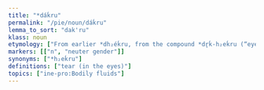 ```yaml
---
title: "*dáḱru"
permalink: "/pie/noun/dáḱru"
lemma_to_sort: "dak'ru"
klass: noun
etymology: ["From earlier *dh₂éḱru, from the compound *dr̥ḱ-h₂eḱru (“eye bitter”)."]
markers: [["n", "neuter gender"]]
synonyms: ["*h₂eḱru"]
definitions: ["tear (in the eyes)"]
topics: ["ine-pro:Bodily fluids"]
---
```

